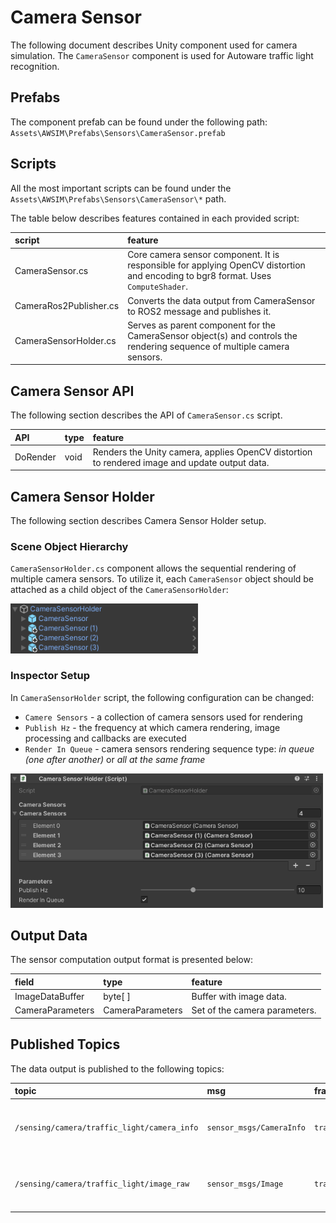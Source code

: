 # Camera Sensor

The following document describes Unity component used for camera simulation. The `CameraSensor` component is used for Autoware traffic light recognition.

## Prefabs

The component prefab can be found under the following path: `Assets\AWSIM\Prefabs\Sensors\CameraSensor.prefab`

## Scripts

All the most important scripts can be found under the `Assets\AWSIM\Prefabs\Sensors\CameraSensor\*` path.

The table below describes features contained in each provided script:

|script|feature|
|:--|:--|
|CameraSensor.cs|Core camera sensor component. It is responsible for applying OpenCV distortion and encoding to bgr8 format. Uses `ComputeShader`.|
|CameraRos2Publisher.cs|Converts the data output from CameraSensor to ROS2 message and publishes it.|
|CameraSensorHolder.cs|Serves as parent component for the CameraSensor object(s) and controls the rendering sequence of multiple camera sensors.|

## Camera Sensor API

The following section describes the API of `CameraSensor.cs` script.

|API|type|feature|
|:--|:--|:--|
|DoRender|void|Renders the Unity camera, applies OpenCV distortion to rendered image and update output data.|

## Camera Sensor Holder

The following section describes Camera Sensor Holder setup.

### Scene Object Hierarchy

`CameraSensorHolder.cs` component allows the sequential rendering of multiple camera sensors. To utilize it, each `CameraSensor` object should be attached as a child object of the `CameraSensorHolder`:

<img src="img/SceneObjectHierarchy.png" width="300">

### Inspector Setup

In `CameraSensorHolder` script, the following configuration can be changed:

- `Camere Sensors` - a collection of camera sensors used for rendering
- `Publish Hz` - the frequency at which camera rendering, image processing and callbacks are executed
- `Render In Queue` - camera sensors rendering sequence type: *in queue (one after another)* or *all at the same frame*

<img src="img/InspectorSetup.png" width="500">

## Output Data

The sensor computation output format is presented below:

|field|type|feature|
|:--|:--|:--|
|ImageDataBuffer|byte[ ]|Buffer with image data.|
|CameraParameters|CameraParameters|Set of the camera parameters.|

## Published Topics

The data output is published to the following topics:

|topic|msg|frame_id|hz|QoS|
|:--|:--|:--|:--|:--|
|`/sensing/camera/traffic_light/camera_info`|`sensor_msgs/CameraInfo`|`traffic_light_left_camera/camera_link`|`10`|`Best effort`, `Volatile`, `Keep last/1`|
|`/sensing/camera/traffic_light/image_raw`|`sensor_msgs/Image`|`traffic_light_left_camera/camera_link`|`10`|`Best effort`, `Volatile`, `Keep last/1`|
